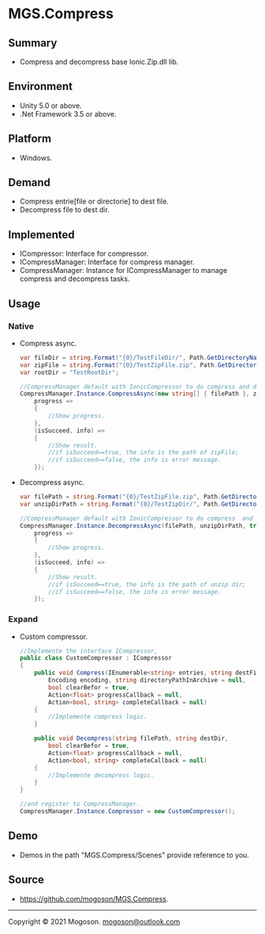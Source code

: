 # MGS.Compress

## Summary
- Compress and decompress base Ionic.Zip.dll lib.

## Environment
- Unity 5.0 or above.
- .Net Framework 3.5 or above.

## Platform
- Windows.

## Demand
- Compress entrie[file or directorie] to dest file.
- Decompress file to dest dir.

## Implemented
- ICompressor: Interface for compressor.
- ICompressManager: Interface for compress manager.
- CompressManager: Instance for ICompressManager to manage compress  and decompress tasks.

## Usage
### Native

- Compress async.

  ```c#
  var fileDir = string.Format("{0}/TestFileDir/", Path.GetDirectoryName(filePath));
  var zipFile = string.Format("{0}/TestZipFile.zip", Path.GetDirectoryName(filePath));
  var rootDir = "TestRootDir";
  
  //CompressManager default with IonicCompressor to do compress and decompress tasks.
  CompressManager.Instance.CompressAsync(new string[] { filePath }, zipFile, Encoding.UTF8, rootDir, true,
      progress =>
      {
          //Show progress.
      },
      (isSucceed, info) =>
      {
          //Show result.
          //if isSucceed==true, the info is the path of zipFile;
          //if isSucceed==false, the info is error message.
      });
  ```

- Decompress async.

  ```C#
  var filePath = string.Format("{0}/TestZipFile.zip", Path.GetDirectoryName(filePath));
  var unzipDirPath = string.Format("{0}/TestZipDir/", Path.GetDirectoryName(filePath));
  
  //CompressManager default with IonicCompressor to do compress  and decompress tasks.
  CompressManager.Instance.DecompressAsync(filePath, unzipDirPath, true,
      progress =>
      {
          //Show progress.
      },
      (isSucceed, info) =>
      {
          //Show result.
          //if isSucceed==true, the info is the path of unzip dir;
          //if isSucceed==false, the info is error message.
      });
  ```

### Expand

- Custom compressor.

  ```C#
  //Implemente the interface ICompressor,
  public class CustomCompressor : ICompressor
  {
      public void Compress(IEnumerable<string> entries, string destFile,
          Encoding encoding, string directoryPathInArchive = null,
          bool clearBefor = true,
          Action<float> progressCallback = null,
          Action<bool, string> completeCallback = null)
      {
          //Implemente compress logic.
      }
  
      public void Decompress(string filePath, string destDir,
          bool clearBefor = true,
          Action<float> progressCallback = null,
          Action<bool, string> completeCallback = null)
      {
          //Implemente decompress logic.
      }
  }
  
  //and register to CompressManager.
  CompressManager.Instance.Compressor = new CustomCompressor();
  ```

## Demo
- Demos in the path "MGS.Compress/Scenes" provide reference to you.

## Source
- https://github.com/mogoson/MGS.Compress.

------

Copyright © 2021 Mogoson.	mogoson@outlook.com